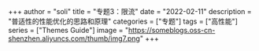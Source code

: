 +++
author = "soli"
title = "专题3：限流"
date = "2022-02-11"
description = "普适性的性能优化的思路和原理"
categories = ["专题"]
tags = ["高性能"]
series = ["Themes Guide"]
image = "https://someblogs.oss-cn-shenzhen.aliyuncs.com/thumb/img7.png"
+++
<!--more-->